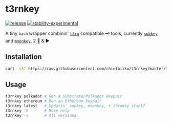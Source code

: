 # t3rnkey

[![release](https://img.shields.io/github/v/release/chiefbiiko/t3rnkey?include_prereleases)](https://github.com/chiefbiiko/t3rnkey/releases/latest) [![stability-experimental](https://img.shields.io/badge/stability-experimental-orange.svg)](https://github.com/chiefbiiko/t3rnkey)

A tiny `bash` wrapper combinin' [`t3rn`](https://github.com/t3rn/t3rn) compatible 🗝️ tools, currently [`subkey`](https://github.com/paritytech/substrate/tree/master/bin/utils/subkey) and [`moonkey`](https://github.com/PureStake/moonbeam/tree/master/bin/utils/moonkey), 2 🔌 & ▶️

## Installation

```bash
curl -sSf https://raw.githubusercontent.com/chiefbiiko/t3rnkey/master/t3rnkey.sh | bash latest
```

## Usage

```bash
t3rnkey polkadot # Gen a Substrate/Polkadot keypair
t3rnkey ethereum # Gen an Ethereum keypair
t3rnkey latest   # Updatin' subkey, moonkey, + t3rnkey itself
t3rnkey -h       # More help
t3rnkey -v       # All versions
```